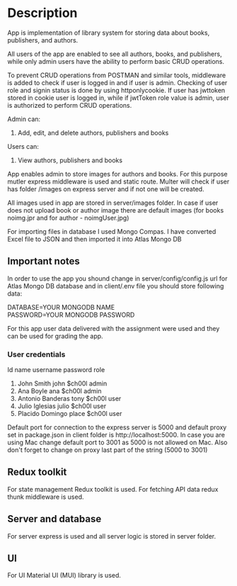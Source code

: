 # Description

App is implementation of library system for storing data about books, publishers, and authors.

All users of the app are enabled to see all authors, books, and publishers, while only admin users have the ability to perform basic CRUD operations.

To prevent CRUD operations from POSTMAN and similar tools, middleware is added to check if user is logged in and if user is admin. Checking of user role and signin status is done by using httponlycookie. If user has jwttoken stored in cookie user is logged in, while if jwtToken role value is admin, user is authorized to perform CRUD operations.

Admin can:

1. Add, edit, and delete authors, publishers and books

Users can:

1. View authors, publishers and books

App enables admin to store images for authors and books. For this purpose mutler express middleware is used and static route. Multer will check if user has folder /images on express server and if not one will be created. 

All images used in app are stored in server/images folder. In case if user does not upload book or author image there are default images (for books noimg.jpr and for author - noimgUser.jpg)

For importing files in database I used Mongo Compas. I have converted Excel file to JSON and then imported it into Atlas Mongo DB

## Important notes

In order to use the app you shound change in server/config/config.js url for Atlas Mongo DB database and in client/.env file you should store following data:

DATABASE=YOUR MONGODB NAME
<br />
PASSWORD=YOUR MONGODB PASSWORD

For this app user data delivered with the assignment were used and they can be used for grading the app.

### User credentials
Id	name	username	password	role
1.	John Smith 	john	$ch00l	admin
2.	Ana Boyle	ana	$ch00l	admin
3.	Antonio Banderas	tony	$ch00l	user
4.	Julio Iglesias	julio	$ch00l	user
5.	Placido Domingo	place	$ch00l	user

Default port for connection to the express server is 5000 and default proxy set in package.json in client folder is http://localhost:5000. In case you are using Mac change default port to 3001 as 5000 is not allowed on Mac. Also don't forget to change on proxy last part of the string (5000 to 3001)

## Redux toolkit
For state management Redux toolkit is used. For fetching API data redux thunk middleware is used.

## Server and database
For server express is used and all server logic is stored in server folder.

## UI
For UI Material UI (MUI) library is used.


